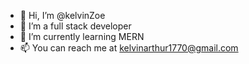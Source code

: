 - 👋 Hi, I’m @kelvinZoe
- 👀 I’m a full stack developer
- 🌱 I’m currently learning MERN 
- 📫 You can reach me at kelvinarthur1770@gmail.com

<!---
kelvinZoe/kelvinZoe is a ✨ special ✨ repository because its `README.md` (this file) appears on your GitHub profile.
You can click the Preview link to take a look at your changes.
--->
